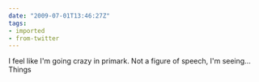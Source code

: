 ```yaml
---
date: "2009-07-01T13:46:27Z"
tags:
- imported
- from-twitter
---
```

I feel like I'm going crazy in primark. Not a figure of speech, I'm seeing... Things
